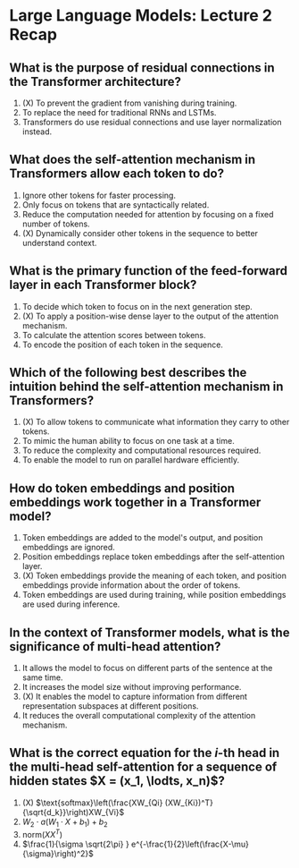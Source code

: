 # Large Language Models: Lecture 2 Recap

## What is the purpose of residual connections in the Transformer architecture?

1. (X) To prevent the gradient from vanishing during training.
2. To replace the need for traditional RNNs and LSTMs.
3. Transformers do use residual connections and use layer normalization instead.

## What does the self-attention mechanism in Transformers allow each token to do?

1. Ignore other tokens for faster processing.
2. Only focus on tokens that are syntactically related.
3. Reduce the computation needed for attention by focusing on a fixed number of tokens.
4. (X) Dynamically consider other tokens in the sequence to better understand context.

## What is the primary function of the feed-forward layer in each Transformer block?

1. To decide which token to focus on in the next generation step.
2. (X) To apply a position-wise dense layer to the output of the attention mechanism.
3. To calculate the attention scores between tokens.
4. To encode the position of each token in the sequence.

## Which of the following best describes the intuition behind the self-attention mechanism in Transformers?

1. (X) To allow tokens to communicate what information they carry to other tokens.
2. To mimic the human ability to focus on one task at a time.
3. To reduce the complexity and computational resources required.
4. To enable the model to run on parallel hardware efficiently.

## How do token embeddings and position embeddings work together in a Transformer model?

1. Token embeddings are added to the model's output, and position embeddings are ignored.
2. Position embeddings replace token embeddings after the self-attention layer.
3. (X) Token embeddings provide the meaning of each token, and position embeddings provide information about the order of tokens.
4. Token embeddings are used during training, while position embeddings are used during inference.

## In the context of Transformer models, what is the significance of multi-head attention?

1. It allows the model to focus on different parts of the sentence at the same time.
2. It increases the model size without improving performance.
3. (X) It enables the model to capture information from different representation subspaces at different positions.
4. It reduces the overall computational complexity of the attention mechanism.

## What is the correct equation for the $i$-th head in the multi-head self-attention for a sequence of hidden states $X = (x_1, \lodts, x_n)$?

1. (X) $\text{softmax}\left(\frac{XW_{Qi} (XW_{Ki})^T}{\sqrt{d_k}}\right)XW_{Vi}$
2. $W_2 \cdot a(W_1 \cdot X + b_1) + b_2$
3. $\text{norm}(XX^T)$
4. $\frac{1}{\sigma \sqrt{2\pi} } e^{-\frac{1}{2}\left(\frac{X-\mu}{\sigma}\right)^2}$
